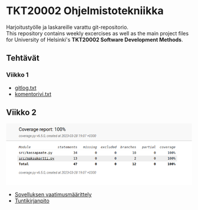 # TKT20002 Ohjelmistotekniikka
Harjoitustyölle ja laskareille varattu git-repositorio.
<br />
This repository contains weekly excercises as well as the main project files for University of Helsinki's **TKT20002 Software Development Methods**.

## Tehtävät
### Viikko 1
- [gitlog.txt](laskarit/viikko1/gitlog.txt)
- [komentorivi.txt](laskarit/viikko1/komentorivi.txt)

## Viikko 2
![Coveragen generoima raportti](laskarit/viikko2/coverager-report.png)
- [Sovelluksen vaatimusmäärittely](docs/VAATIMUSMAARITTELY.md)
- [Tuntikirjanpito](docs/TUNTIKIRJANPITO.md)
